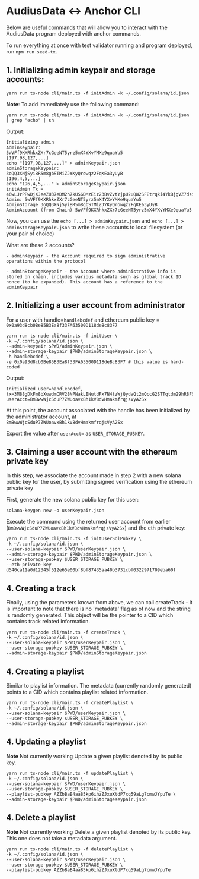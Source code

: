 # AudiusData <-> Anchor CLI

Below are useful commands that will allow you to interact with the AudiusData program deployed with anchor commands.

To run everything at once with test validator running and program deployed, run `npm run seed-tx`.

## 1. Initializing admin keypair and storage accounts:

```
yarn run ts-node cli/main.ts -f initAdmin -k ~/.config/solana/id.json
```

**Note**: To add immediately use the following command:
```
yarn run ts-node cli/main.ts -f initAdmin -k ~/.config/solana/id.json | grep "echo" | sh
```

Output:

```
Initializing admin
AdminKeypair:
5wVFf9KXRhkxZXr7cGeeNT5yrz5mX4YXvYMXe9quaYu5
[197,98,127,...]
echo "[197,98,127,...]" > adminKeypair.json
adminStorageKeypair:
3oQQ3XNjSyiBR5m8gbSTMiZJYKyQrowqz2FqKEa3yUyB
[196,4,5,...]
echo "196,4,5,..." > adminStorageKeypair.json
initAdmin Tx = 46wLJrPPwDjXJeeZU37eDM2h7kUSGDMzEiz23BvZvtYjpU2uQW2SFEtrqki4YkBjgVZ7dsdvf8nFKY2qF7pdGqSX
Admin: 5wVFf9KXRhkxZXr7cGeeNT5yrz5mX4YXvYMXe9quaYu5
AdminStorage 3oQQ3XNjSyiBR5m8gbSTMiZJYKyQrowqz2FqKEa3yUyB
AdminAccount (from Chain) 5wVFf9KXRhkxZXr7cGeeNT5yrz5mX4YXvYMXe9quaYu5
```

Now, you can use the `echo [...] > adminKeypair.json` and `echo [...] > adminStorageKeypair.json` to write these accounts to local filesystem (or your pair of choice)

What are these 2 accounts?

    - adminKeypair - the Account required to sign administrative operations within the protocol

    - adminStorageKeypair - the Account where administrative info is stored on chain, includes various metadata such as global track ID nonce (to be expanded). This account has a reference to the adminKeypair

## 2. Initializing a user account from administrator

For a user with handle=`handlebcdef` and ethereum public key = `0x0a93d8cb0Be85B3Ea8f33FA63500D118deBc83F7`

```
yarn run ts-node cli/main.ts -f initUser \
-k ~/.config/solana/id.json \
--admin-keypair $PWD/adminKeypair.json \
--admin-storage-keypair $PWD/adminStorageKeypair.json \
-h handlebcdef \
-e 0x0a93d8cb0Be85B3Ea8f33FA63500D118deBc83F7 # this value is hard-coded
```

Output:

```
Initialized user=handlebcdef, tx=3M88gDkFm8bXuwdmCRV28NPNakLENutdFx7N4tzWjQydaQt2mQccG2STTqtdm29hR8FSD6aGsavGqXYNo1FbbK6h, userAcct=BmBwwWjcSduP7ZWUoavxBh1kV8dvHmakmfrqjsVyA2Sx
```

At this point, the account associated with the handle has been initialized by the administrator account, at `BmBwwWjcSduP7ZWUoavxBh1kV8dvHmakmfrqjsVyA2Sx`

Export the value after `userAcct=` as `USER_STORAGE_PUBKEY`.

## 3. Claiming a user account with the ethereum private key

In this step, we associate the account made in step 2 with a new solana public key for the user, by submitting signed verification using the ethereum private key

First, generate the new solana public key for this user:

```
solana-keygen new -o userKeypair.json
```

Execute the command using the returned user account from earlier (`BmBwwWjcSduP7ZWUoavxBh1kV8dvHmakmfrqjsVyA2Sx`) and the eth private key:

```
yarn run ts-node cli/main.ts -f initUserSolPubkey \
-k ~/.config/solana/id.json \
--user-solana-keypair $PWD/userKeypair.json \
--admin-storage-keypair $PWD/adminStorageKeypair.json \
--user-storage-pubkey $USER_STORAGE_PUBKEY \
--eth-private-key d540ca11a0d12345f512e65e00bf8bf87435aa40b3731cbf0322971709eba60f
```

## 4. Creating a track
Finally, using the parameters known from above, we can call createTrack - it is important to note that there is no 'metadata' flag as of now and the string is randomly generated. This object will be the pointer to a CID which contains track related information.

```
yarn run ts-node cli/main.ts -f createTrack \
-k ~/.config/solana/id.json \
--user-solana-keypair $PWD/userKeypair.json \
--user-storage-pubkey $USER_STORAGE_PUBKEY \
--admin-storage-keypair $PWD/adminStorageKeypair.json
```

## 4. Creating a playlist

Similar to playlist information. The metadata (currently randomly generated) points to a CID which contains playlist related information.

```
yarn run ts-node cli/main.ts -f createPlaylist \
-k ~/.config/solana/id.json \
--user-solana-keypair $PWD/userKeypair.json \
--user-storage-pubkey $USER_STORAGE_PUBKEY \
--admin-storage-keypair $PWD/adminStorageKeypair.json
```

## 4. Updating a playlist
**Note** Not currently working
Update a given playlist denoted by its public key.

```
yarn run ts-node cli/main.ts -f updatePlaylist \
-k ~/.config/solana/id.json \
--user-solana-keypair $PWD/userKeypair.json \
--user-storage-pubkey $USER_STORAGE_PUBKEY \
--playlist-pubkey AZZbBaE4aa85kp6ihzZJxuXtdP7xq59aLg7cmwJYpuTe \
--admin-storage-keypair $PWD/adminStorageKeypair.json
```

## 4. Delete a playlist
**Note** Not currently working
Delete a given playlist denoted by its public key. This one does not take a metadata argument.

```
yarn run ts-node cli/main.ts -f deletePlaylist \
-k ~/.config/solana/id.json \
--user-solana-keypair $PWD/userKeypair.json \
--user-storage-pubkey $USER_STORAGE_PUBKEY \
--playlist-pubkey AZZbBaE4aa85kp6ihzZJxuXtdP7xq59aLg7cmwJYpuTe
```
